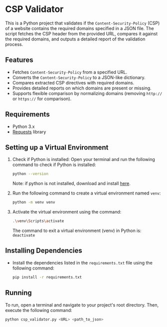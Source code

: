 # CSP Validator

This is a Python project that validates if the `Content-Security-Policy` (CSP) of a website contains the required domains specified in a JSON file. The script fetches the CSP header from the provided URL, compares it against the required domains, and outputs a detailed report of the validation process.

## Features
- Fetches `Content-Security-Policy` from a specified URL.
- Converts the `Content-Security-Policy` to a JSON-like dictionary.
- Compares extracted CSP directives with required domains.
- Provides detailed reports on which domains are present or missing.
- Supports flexible comparison by normalizing domains (removing `http://` or `https://` for comparison).

## Requirements

- Python 3.x
- [Requests](https://pypi.org/project/requests/) library

## Setting up a Virtual Environment

1. Check if Python is installed: Open your terminal and run the following command to check if Python is installed:

   ```bash
   python --version
   ```

    Note: if python is not installed, download and install [here](https://www.python.org/downloads/).

2. Run the following command to create a virtual environment named `venv`:

   ```bash
   python -m venv venv
   ```

3. Activate the virtual environment using the command:

   ```bash
   .\venv\Scripts\activate
   ```
    The command to exit a virtual environment (venv) in Python is: `deactivate`

## Installing Dependencies

- Install the dependencies listed in the `requirements.txt` file using the following command:

   ```bash
   pip install -r requirements.txt
   ```

## Running

To run, open a terminal and navigate to your project's root directory. Then, execute the following command:
   ```bash
   python csp_validator.py <URL> <path_to_json>
   ```
